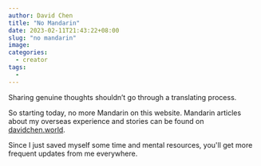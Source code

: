 ```yaml
---
author: David Chen
title: "No Mandarin"
date: 2023-02-11T21:43:22+08:00
slug: "no mandarin"
image: 
categories:
  - creator
tags:
  - 
---
```

Sharing genuine thoughts shouldn’t go through a translating process.

So starting today, no more Mandarin on this website. Mandarin articles about my overseas experience and stories can be found on [davidchen.world](https://davidchen.world/).

Since I just saved myself some time and mental resources, you'll get more frequent updates from me everywhere.